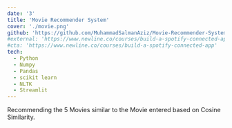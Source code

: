 ```yaml
---
date: '3'
title: 'Movie Recommender System'
cover: './movie.png'
github: 'https://github.com/MuhammadSalmanAziz/Movie-Recommender-System'
#external: 'https://www.newline.co/courses/build-a-spotify-connected-app'
#cta: 'https://www.newline.co/courses/build-a-spotify-connected-app'
tech:
  - Python
  - Numpy
  - Pandas
  - scikit learn
  - NLTK
  - Streamlit
---
```


Recommending the 5 Movies similar to the Movie entered based on Cosine Similarity.  
